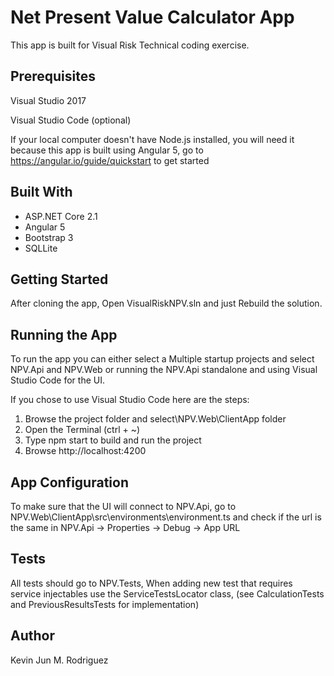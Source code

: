 # Net Present Value Calculator App

This app is built for Visual Risk Technical coding exercise.

## Prerequisites

Visual Studio 2017

Visual Studio Code (optional)

If your local computer doesn't have Node.js installed, you will need it because this app is built using Angular 5, go to https://angular.io/guide/quickstart to get started

## Built With

* ASP.NET Core 2.1
* Angular 5
* Bootstrap 3
* SQLLite

## Getting Started

After cloning the app, Open VisualRiskNPV.sln and just Rebuild the solution.

## Running the App

To run the app you can either select a Multiple startup projects and select NPV.Api and NPV.Web or running the NPV.Api standalone and using Visual Studio Code for the UI. 

If you chose to use Visual Studio Code here are the steps:

1. Browse the project folder and select\NPV.Web\ClientApp folder
2. Open the Terminal (ctrl + ~) 
3. Type npm start to build and run the project
4. Browse http://localhost:4200

## App Configuration

To make sure that the UI will connect to NPV.Api, go to NPV.Web\ClientApp\src\environments\environment.ts and check if the url is the same in NPV.Api -> Properties -> Debug -> App URL

## Tests

All tests should go to NPV.Tests, When adding new test that requires service injectables use the ServiceTestsLocator class, (see CalculationTests and PreviousResultsTests for implementation)

## Author

Kevin Jun M. Rodriguez
